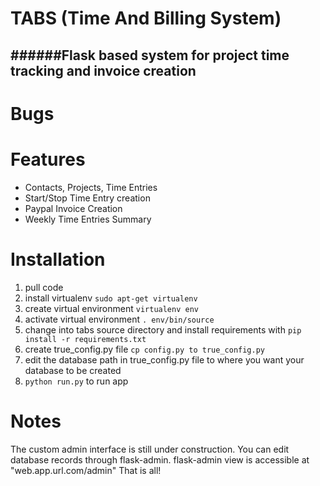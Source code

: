TABS (Time And Billing System)
==============================
######Flask based system for project time tracking and invoice creation
------------------------------------------------------------------
# Bugs

# Features
* Contacts, Projects, Time Entries
* Start/Stop Time Entry creation
* Paypal Invoice Creation
* Weekly Time Entries Summary

# Installation
1.  pull code
2.  install virtualenv `sudo apt-get virtualenv`
3.  create virtual environment `virtualenv env` 
4.  activate virtual environment `. env/bin/source`
5.  change into tabs source directory and install requirements with `pip install -r requirements.txt`
6.  create true_config.py file `cp config.py to true_config.py`
7.  edit the database path in true_config.py file to where you want your database to be created
8.  `python run.py` to run app

# Notes
The custom admin interface is still under construction. You can edit database records through flask-admin.
flask-admin view is accessible at "web.app.url.com/admin"
That is all!



